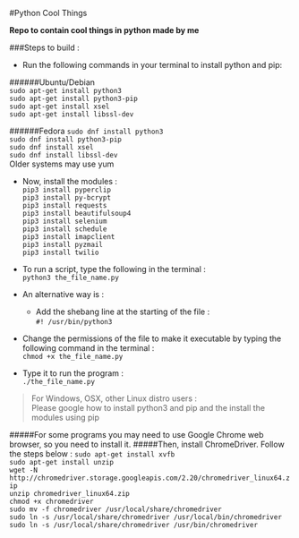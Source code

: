 #Python Cool Things

**Repo to contain cool things in python made by me**

###Steps to build :

  * Run the following commands in your terminal to install python and pip:
    
######Ubuntu/Debian   
`sudo apt-get install python3`    
`sudo apt-get install python3-pip`  
`sudo apt-get install xsel`    
`sudo apt-get install libssl-dev`  

######Fedora
`sudo dnf install python3`    
`sudo dnf install python3-pip`    
`sudo dnf install xsel`   
`sudo dnf install libssl-dev`  
Older systems may use yum

  * Now, install the modules :   
`pip3 install pyperclip`   
`pip3 install py-bcrypt`     
`pip3 install requests`    
`pip3 install beautifulsoup4`    
`pip3 install selenium`  
`pip3 install schedule`  
`pip3 install imapclient`  
`pip3 install pyzmail`   
`pip3 install twilio`  

  * To run a script, type the following in the terminal :    
`python3 the_file_name.py`   

  * An alternative way is :   
      * Add the shebang line at the starting of the file :    
`#! /usr/bin/python3`

   * Change the permissions of the file to make it executable by typing the following command in the terminal :    
`chmod +x the_file_name.py`

   * Type it to run the program :     
`./the_file_name.py`


> For Windows, OSX, other Linux distro users :    
  Please google how to install python3 and pip and the install the modules using pip

#####For some programs you may need to use Google Chrome web browser, so you need to install it.
#####Then, install ChromeDriver. Follow the steps below : 
`sudo apt-get install xvfb`   
`sudo apt-get install unzip`   
`wget -N http://chromedriver.storage.googleapis.com/2.20/chromedriver_linux64.zip`   
`unzip chromedriver_linux64.zip`   
`chmod +x chromedriver`   
`sudo mv -f chromedriver /usr/local/share/chromedriver`   
`sudo ln -s /usr/local/share/chromedriver /usr/local/bin/chromedriver`   
`sudo ln -s /usr/local/share/chromedriver /usr/bin/chromedriver`   

